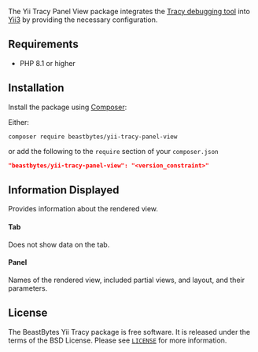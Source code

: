 The Yii Tracy Panel View package integrates the [Tracy debugging tool](https://tracy.nette.org/)
into [Yii3](https://www.yiiframework.com/) by providing the necessary configuration.

## Requirements
- PHP 8.1 or higher

## Installation
Install the package using [Composer](https://getcomposer.org):

Either:
```shell
composer require beastbytes/yii-tracy-panel-view
```
or add the following to the `require` section of your `composer.json`
```json
"beastbytes/yii-tracy-panel-view": "<version_constraint>"
```

## Information Displayed
Provides information about the rendered view.
#### Tab
Does not show data on the tab.
#### Panel
Names of the rendered view, included partial views, and layout, and their parameters.

## License
The BeastBytes Yii Tracy package is free software. It is released under the terms of the BSD License.
Please see [`LICENSE`](./LICENSE.md) for more information.